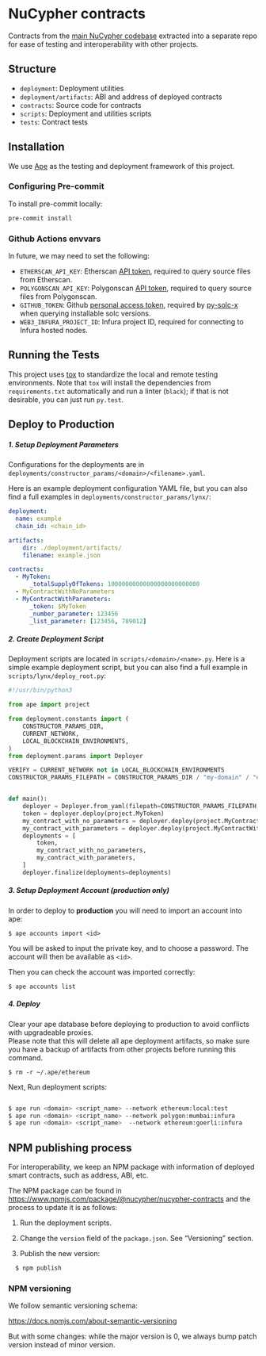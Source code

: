 # NuCypher contracts

Contracts from the [main NuCypher codebase](https://github.com/nucypher/nucypher) extracted into a separate repo for ease of testing and interoperability with other projects.

## Structure

* `deployment`: Deployment utilities
* `deployment/artifacts`: ABI and address of deployed contracts
* `contracts`: Source code for contracts
* `scripts`: Deployment and utilities scripts
* `tests`: Contract tests

## Installation

We use [Ape](https://docs.apeworx.io/ape/stable/index.html) as the testing and deployment framework of this project.

### Configuring Pre-commit

To install pre-commit locally:

```bash
pre-commit install
```

### Github Actions envvars

In future, we may need to set the following:

* `ETHERSCAN_API_KEY`: Etherscan [API token](https://etherscan.io/apis), required to query source files from Etherscan.
* `POLYGONSCAN_API_KEY`: Polygonscan [API token](https://polygonscan.com/apis), required to query source files from Polygonscan.
* `GITHUB_TOKEN`: Github [personal access token](https://help.github.com/en/github/authenticating-to-github/creating-a-personal-access-token-for-the-command-line#creating-a-token), required by [py-solc-x](https://github.com/iamdefinitelyahuman/py-solc-x) when querying installable solc versions.
* `WEB3_INFURA_PROJECT_ID`: Infura project ID, required for connecting to Infura hosted nodes.

## Running the Tests

This project uses [tox](https://tox.readthedocs.io/en/latest/) to standardize the local and remote testing environments.
Note that `tox` will install the dependencies from `requirements.txt` automatically and run a linter (`black`); if that is not desirable, you can just run `py.test`.

## Deploy to Production

##### 1. Setup Deployment Parameters

Configurations for the deployments are in `deployments/constructor_params/<domain>/<filename>.yaml`.

Here is an example deployment configuration YAML file, but you can also find a full
examples in `deployments/constructor_params/lynx/`:

```yaml
deployment:
  name: example
  chain_id: <chain_id>

artifacts:
    dir: ./deployment/artifacts/
    filename: example.json

contracts:
  - MyToken:
      _totalSupplyOfTokens: 10000000000000000000000000
  - MyContractWithNoParameters
  - MyContractWithParameters:
      _token: $MyToken
      _number_parameter: 123456
      _list_parameter: [123456, 789012]
```

##### 2. Create Deployment Script

Deployment scripts are located in `scripts/<domain>/<name>.py`. 
Here is a simple example deployment script, but you can also find a full example in `scripts/lynx/deploy_root.py`:

```python
#!/usr/bin/python3

from ape import project

from deployment.constants import (
    CONSTRUCTOR_PARAMS_DIR,
    CURRENT_NETWORK,
    LOCAL_BLOCKCHAIN_ENVIRONMENTS,
)
from deployment.params import Deployer

VERIFY = CURRENT_NETWORK not in LOCAL_BLOCKCHAIN_ENVIRONMENTS
CONSTRUCTOR_PARAMS_FILEPATH = CONSTRUCTOR_PARAMS_DIR / "my-domain" / "example.yml"


def main():
    deployer = Deployer.from_yaml(filepath=CONSTRUCTOR_PARAMS_FILEPATH, verify=VERIFY)
    token = deployer.deploy(project.MyToken)
    my_contract_with_no_parameters = deployer.deploy(project.MyContractWithNoParameters)
    my_contract_with_parameters = deployer.deploy(project.MyContractWithParameters)
    deployments = [
        token,
        my_contract_with_no_parameters,
        my_contract_with_parameters,
    ]
    deployer.finalize(deployments=deployments)
```

##### 3. Setup Deployment Account (production only)

In order to deploy to **production** you will need to import an account into ape:
```
$ ape accounts import <id>
```
You will be asked to input the private key, and to choose a password. The account will then be available as `<id>`.

Then you can check the account was imported correctly:
```
$ ape accounts list
```

##### 4. Deploy

Clear your ape database before deploying to production to avoid conflicts with upgradeable proxies.  
Please note that this will delete all ape deployment artifacts, so make sure you have a 
backup of artifacts from other projects before running this command.

```
$ rm -r ~/.ape/ethereum
```

Next, Run deployment scripts:
```bash

$ ape run <domain> <script_name> --network ethereum:local:test
$ ape run <domain> <script_name> --network polygon:mumbai:infura
$ ape run <domain> <script_name>  --network ethereum:goerli:infura
```

## NPM publishing process

For interoperability, we keep an NPM package with information of deployed smart contracts, such as address, ABI, etc.

The NPM package can be found in https://www.npmjs.com/package/@nucypher/nucypher-contracts and the process to update it is as follows:

1. Run the deployment scripts.

2. Change the `version` field of the `package.json`. See “Versioning” section.

3. Publish the new version:

```bash
  $ npm publish
```

### NPM versioning

We follow semantic versioning schema:

https://docs.npmjs.com/about-semantic-versioning

But with some changes: while the major version is 0, we always bump patch version instead of minor
version.
